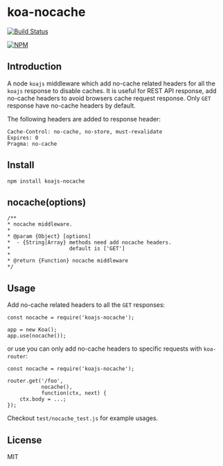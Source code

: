 # koa-nocache

[![Build Status](https://travis-ci.org/mingchen/koajs-nocache.svg?branch=master)](https://travis-ci.org/mingchen/koajs-nocache)

[![NPM](https://nodei.co/npm/koajs-nocache.png?downloads=true)](https://nodei.co/npm/koajs-nocache/)


## Introduction

A node `koajs` middleware which add no-cache related headers for all the `koajs` response to disable caches.
It is useful for REST API response, add no-cache headers to avoid browsers cache request response. Only `GET` response have no-cache headers by default.

The following headers are added to response header:

    Cache-Control: no-cache, no-store, must-revalidate
    Expires: 0
    Pragma: no-cache

## Install

    npm install koajs-nocache

## nocache(options)

    /**
    * nocache middleware.
    *
    * @param {Object} [options]
    *  - {String|Array} methods need add nocache headers.
    *                   default is ['GET']
    *
    * @return {Function} nocache middleware
    */

## Usage

Add no-cache related headers to all the `GET` responses:

    const nocache = require('koajs-nocache');

    app = new Koa();
    app.use(nocache());

or use you can only add no-cache headers to specific requests with `koa-router`:

    const nocache = require('koajs-nocache');

    router.get('/foo',
               nocache(),
               function(ctx, next) {
        ctx.body = ...;
    });

Checkout `test/nocache_test.js` for example usages.

## License

MIT
